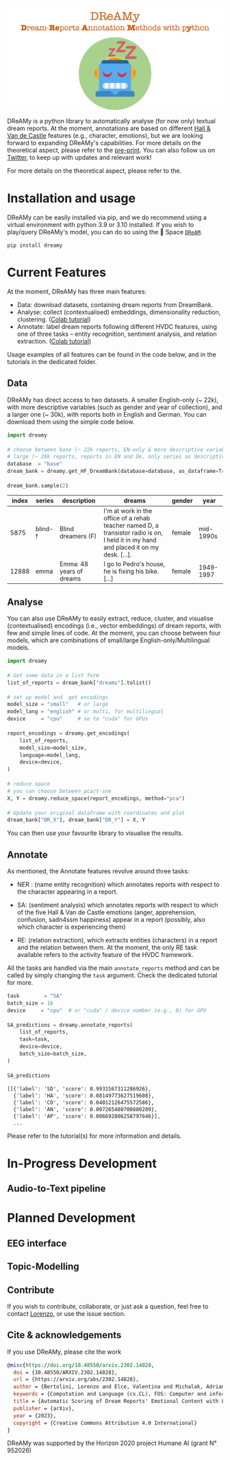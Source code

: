 

![dreamy_logo](images/dreamy_full_logo_2.png)

DReAMy is a python library to automatically analyse (for now only) textual dream reports. At the moment, annotations are based on different [Hall & Van de Castle](https://link.springer.com/chapter/10.1007/978-1-4899-0298-6_2) features (e.g., character, emotions), but we are looking forward to expanding DReAMy's capabilities.  For more details on the theoretical aspect, please refer to the [pre-print](https://arxiv.org/abs/2302.14828). You can also follow us on [Twitter](https://twitter.com/DreamyLib), to keep up with updates and relevant work!

For more details on the theoretical aspect, please refer to the.

# Installation and usage
DReAMy can be easily installed via pip, and we do recommend using a virtual environment with python 3.9 or 3.10 installed. If you wish to play/query DReAMy's model, you can do so using the 🤗 Space [`DReAM`](https://huggingface.co/spaces/DReAMy-lib/dream).

```
pip install dreamy
```

# Current Features
At the moment, DReAMy has three main features: 
- Data: download datasets, containing dream reports from DreamBank.
- Analyse: collect (contextualised) embeddings, dimensionality reduction, clustering. ([Colab tutorial](https://colab.research.google.com/drive/1wqRv18C5d9yNo6IXL-EB6OEqWmv5qYSF))
- Annotate: label dream reports following different HVDC features, using one of three tasks – entity recognition, sentiment analysis, and relation extraction. ([Colab tutorial](https://colab.research.google.com/drive/1USNfEy0VmOYxH8sDIItEVbS816XX8Zvh))

Usage examples of all features can be found in the code below, and in the tutorials in the dedicated folder. 

## Data
DReAMy has direct access to two datasets. A smaller English-only (~ 22k), with more descriptive variables (such as gender and year of collection), and a larger one (~ 30k), with reports both in English and German. You can download them using the simple code below.
```py
import dreamy

# choose between base (~ 22k reports, EN-only & more descriptive variables) 
# large (~ 29k reports, reports in EN and De, only series as descriptive variables)
database  = "base" 
dream_bank = dreamy.get_HF_DreamBank(database=database, as_dataframe=True)

dream_bank.sample(2)
```
|index|series|description|dreams|gender|year|
|---|---|---|---|---|---|
|5875|blind-f|Blind dreamers \(F\)|I'm at work in the office of a rehab teacher named D, a transistor radio is on, I held it in my hand and placed it on my desk\. [...]\.|female|mid-1990s|
|12888|emma|Emma: 48 years of dreams|I go to Pedro's house, he is fixing his bike\. [...]|female|1949-1997|

## Analyse
You can also use DReAMy to easily extract, reduce, cluster, and visualise (contextualised) encodings (i.e., vector embeddings) of dream reports, with few and simple lines of code. At the moment, you can choose between four models, which are combinations of small/large English-only/Multilingual models.

```py
import dreamy

# Get some data in a list form
list_of_reports = dream_bank["dreams"].tolist()

# set up model and  get encodings
model_size = "small"   # or large
model_lang = "english" # or multi, for multilingual
device     = "cpu"     # se to "cuda" for GPUs

report_encodings = dreamy.get_encodings(
    list_of_reports, 
    model_size=model_size,
    language=model_lang, 
    device=device,
)

# reduce space
# you can choose between pca/t-sne
X, Y = dreamy.reduce_space(report_encodings, method="pca") 

# Update your original dataframe with coordinates and plot
dream_bank["DR_X"], dream_bank["DR_Y"] = X, Y
```
You can then use your favourite library to visualise the results.

## Annotate

As mentioned, the Annotate features revolve around three tasks:

- NER : (name entity recognition) which annotates reports with respect to the character appearing in a report.

- SA: (sentiment analysis) which annotates reports with respect to which of the five Hall & Van de Castle emotions (anger, apprehension, confusion, sadn4ssm happiness) appear in a report (possibly, also which character is experiencing them)

- RE: (relation extraction), which extracts entities (characters) in a report and the relation between them. At the moment, the only RE task available refers to the activity feature of the HVDC framework.

All the tasks are handled via the main `annotate_reports` method and can be called by simply changing the `task` argument. Check the dedicated tutorial for more.

```py
task        = "SA"
batch_size = 16
device     = "cpu"  # or "cuda" / device number (e.g., 0) for GPU

SA_predictions = dreamy.annotate_reports(
    list_of_reports, 
    task=task, 
    device=device,
    batch_size=batch_size, 
)

SA_predictions
```

```
[[{'label': 'SD', 'score': 0.9931567311286926},
  {'label': 'HA', 'score': 0.08149773627519608},
  {'label': 'CO', 'score': 0.04012126475572586},
  {'label': 'AN', 'score': 0.007265480700880289},
  {'label': 'AP', 'score': 0.006692806258797646}],
  ...
```
Please refer to the tutorial(s) for more information and details. 

# In-Progress Development
## Audio-to-Text pipeline

# Planned Development
## EEG interface
## Topic-Modelling

## Contribute
If you wish to contribute, collaborate, or just ask a question, feel free to contact [Lorenzo](https://lorenzoscottb.github.io/), or use the issue section.

## Cite & acknowledgements
If you use DReAMy, please cite the work
```bibtex
@misc{https://doi.org/10.48550/arxiv.2302.14828,
  doi = {10.48550/ARXIV.2302.14828},
  url = {https://arxiv.org/abs/2302.14828},
  author = {Bertolini, Lorenzo and Elce, Valentina and Michalak, Adriana and Bernardi, Giulio and Weeds, Julie},
  keywords = {Computation and Language (cs.CL), FOS: Computer and information sciences, FOS: Computer and information sciences},
  title = {Automatic Scoring of Dream Reports' Emotional Content with Large Language Models},
  publisher = {arXiv},
  year = {2023},
  copyright = {Creative Commons Attribution 4.0 International}
}
```
DReAMy was supported by the Horizon 2020 project Humane AI (grant N° 952026)
